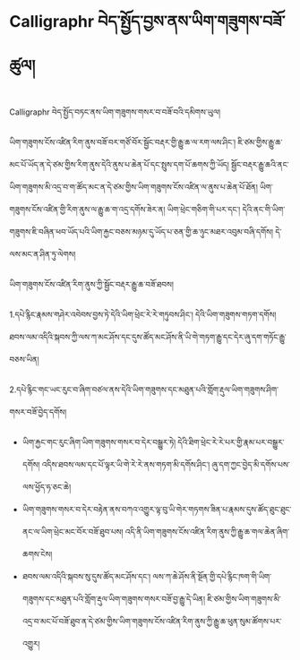 # Calligraphr བེད་སྤྱོད་བྱས་ནས་ཡིག་གཟུགས་བཟོ་ཚུལ།
Calligraphr བེད་སྤྱོད་བཏང་ནས་ཡིག་གཟུགས་གསར་བ་བཟོ་བའི་དམིགས་ཡུལ།

ཡིག་གཟུགས་ངོས་འཛིན་རིག་ནུས་བཟོ་བར་གཙོ་བོར་སྦྱོང་བརྡར་གྱི་རྒྱུ་ཆ་ལ་རག་ལས་ཤིང་། ཇི་ཙམ་གྱིས་རྒྱུ་ཆ་མང་པོ་ཡོད་ན་དེ་ཙམ་གྱིས་རིག་ནུས་དེའི་ནུས་པ་ཆེན་པོ་དང་སྤུས་དག་པོ་ཆགས་ཀྱི་ཡོད།
སྦྱོང་བརྡར་རྒྱུ་ཆའི་ནང་ཡིག་གཟུགས་མི་འདྲ་བ་ག་ཚོད་མང་ན་དེ་ཙམ་གྱིས་ཡིག་གཟུགས་ངོས་འཛིན་ལ་ནུས་པ་ཆེན་པོ་ཐོན།
ཡིག་གཟུགས་ངོས་འཛིན་གྱི་རིག་ནུས་ལ་རྒྱུ་ཆ་ག་འདྲ་དགོས་ཟེར་ན། ཡིག་ཕྲེང་གཅིག་གི་པར་དང་། དེའི་ནང་གི་ཡིག་གཟུགས་ཇི་བཞིན་ཕབ་ཡོད་པའི་ཡིག་རྐྱང་བཅས་མཉམ་དུ་ཡོད་པ་ཅན་གྱི་ཆ་ཉུང་མཐར་འབུམ་བཞི་དགོས། དེ་ལས་མང་ན་ཤིན་ཏུ་ལེགས།

ཡིག་གཟུགས་ངོས་འཛིན་རིག་ནུས་ཀྱི་སྦྱོང་བརྡར་རྒྱུ་ཆ་བཟོ་ཐབས།

1.དཔེ་རྙིང་རྣམས་གཤེར་འབེབས་བྱས་ཏེ་དེའི་ཡིག་ཕྲེང་རེ་རེ་གཏུབས་ཤིང་། དེའི་ཡིག་གཟུགས་གཏག་དགོས། ཐབས་ལམ་འདིའི་སྐབས་ཀྱི་ལས་ཀ་མང་ཤོས་དང་དུས་ཚོད་མང་ཤོས་ནི་ཡི་གེ་གཏག་རྒྱུ་དང་དེར་ཞུ་དག་གཏོང་རྒྱུ་བཅས་ཡིན།

2.དཔེ་རྙིང་གང་ཡང་རུང་བ་ཞིག་བཙལ་ནས་དེའི་ཡིག་གཟུགས་དང་མཐུན་པའི་གློག་རྡུལ་ཡིག་གཟུགས་ཤིག་གསར་བཟོ་བྱེད་དགོས།
  * ཡིག་རྐྱང་གང་རུང་ཞིག་ཡིག་གཟུགས་གསར་བ་དེར་བསྒྱུར་ཏེ། དེའི་ཐིག་ཕྲེང་རེ་རེ་པར་གྱི་རྣམ་པར་བསྒྱུར་དགོས། འདིས་ཐབས་ལམ་དང་པོ་ལྟར་ཡི་གེ་རེ་རེ་ནས་གཏག་མི་དགོས་ཤིང་། ཞུ་དག་ཀྱང་བྱེད་མི་དགོས་པས་ལས་ཕྱོད་ཧ་ཅང་ཆེ།
  * ཡིག་གཟུགས་གསར་བ་དེར་བརྟེན་ནས་བཀའ་འགྱུར་ལྟ་བུ་ཡི་གེར་གཏགས་ཟིན་པ་རྣམས་དུས་ཚོད་ཐུང་ཐུང་ནང་ལ་ཡིག་ཕྲེང་མང་བོར་བཟོ་ཐུབ་པས། འདི་ནི་ཡིག་གཟུགས་ངོས་འཛིན་རིག་ནུས་ཀྱི་རྒྱུ་ཆ་གལ་ཆེན་ཞིག་ཆགས་ངེས།
  * ཐབས་ལམ་འདིའི་སྐབས་སུ་དུས་ཚོད་མང་ཤོས་དང་། ལས་ཀ་ཆེ་ཤོས་ནི་སྔོན་གྱི་དཔེ་རྙིང་ཁག་གི་ཡིག་གཟུགས་དང་མཐུན་པའི་གློག་རྡུལ་ཡིག་གཟུགས་གསར་བཟོ་བྱ་རྒྱུ་དེ་ཡིན། ཇི་ཙམ་གྱིས་ཡིག་གཟུགས་མི་འདྲ་བ་མང་པོ་བཟོ་ཐུབ་ན་དེ་ཙམ་གྱིས་ཡིག་གཟུགས་ངོས་འཛིན་རིག་ནུས་ཀྱི་རྒྱུ་ཆ་ཕུན་སུམ་ཚོགས་པར་འགྱུར།
